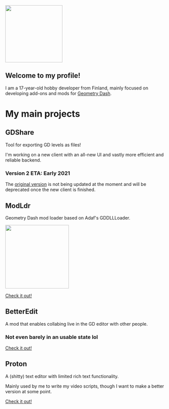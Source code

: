 <img src="https://pbs.twimg.com/profile_images/1342486825865277441/OX9Kh-2W_400x400.jpg" width="180"/>

## Welcome to my profile!

I am a 17-year-old hobby developer from Finland, mainly focused on developing add-ons and mods for [Geometry Dash](https://store.steampowered.com/app/322170/Geometry_Dash/).

# My main projects

## GDShare

Tool for exporting GD levels as files!

I'm working on a new client with an all-new UI and vastly more efficient and reliable backend.

### Version 2 ETA: Early 2021

The [original version](https://github.com/HJfod/gdshare) is not being updated at the moment and will be deprecated once the new client is finished.

## ModLdr

Geometry Dash mod loader based on Adaf's GDDLLLoader.

<img src="https://media.discordapp.net/attachments/651480005536383009/817022619781955586/unknown.png" width="200">

[Check it out!](https://github.com/HJfod/ModLdr/tree/dev)

## BetterEdit

A mod that enables collabing live in the GD editor with other people.

### Not even barely in an usable state lol

[Check it out!](https://github.com/HJfod/BetterEdit)

## Proton

A (shitty) text editor with limited rich text functionality.

Mainly used by me to write my video scripts, though I want to make a better version at some point.

[Check it out!](https://github.com/HJfod/proton-texteditor)
